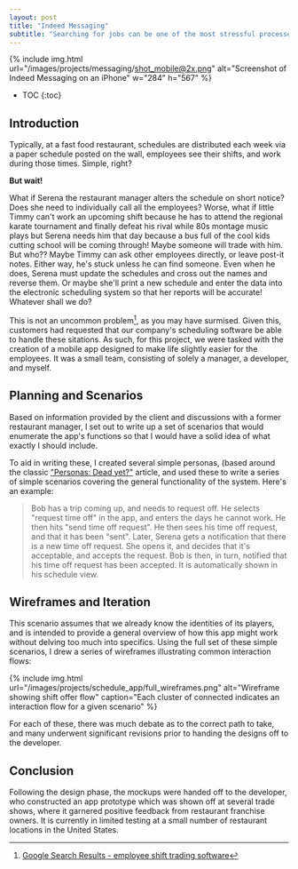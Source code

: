 ```yaml
---
layout: post
title: "Indeed Messaging"
subtitle: "Searching for jobs can be one of the most stressful processes. Can we make communication easier solely via a new user interface?"
---
```


{% include img.html
  url="/images/projects/messaging/shot_mobile@2x.png"
  alt="Screenshot of Indeed Messaging on an iPhone" w="284" h="567"
%}

* TOC
{:toc}

## Introduction

Typically, at a fast food restaurant, schedules are distributed each week via a paper schedule posted on the wall, employees see their shifts, and work during those times. Simple, right?

**But wait!**

What if Serena the restaurant manager alters the schedule on short notice? Does she need to individually call all the employees? Worse, what if little Timmy can't work an upcoming shift because he has to attend the regional karate tournament and finally defeat his rival while 80s montage music plays but Serena needs him that day because a bus full of the cool kids cutting school will be coming through! Maybe someone will trade with him. But who?? Maybe Timmy can ask other employees directly, or leave post-it notes. Either way, he's stuck unless he can find someone.  Even when he does, Serena must update the schedules and cross out the names and reverse them. Or maybe she'll print a new schedule and enter the data into the electronic scheduling system so that her reports will be accurate! Whatever shall we do?

This is not an uncommon problem[^gresultsshifttrade], as you may have surmised. Given this, customers had requested that our company's scheduling software be able to handle these sitations. As such, for this project, we were tasked with the creation of a mobile app designed to make life slightly easier for the employees. It was a small team, consisting of solely a manager, a developer, and myself.

## Planning and Scenarios

Based on information provided by the client and discussions with a former restaurant manager, I set out to write up a set of scenarios that would enumerate the app's functions so that I would have a solid idea of what exactly I should include.

To aid in writing these,  I created several simple personas, (based around the classic ["Personas: Dead yet?"](http://www.uxdesignedge.com/2011/06/personas-dead-yet/) article, and used these to write a series of simple scenarios covering the general functionality of the system. Here's an example:

> Bob has a trip coming up, and needs to request off. He selects "request time off" in the app, and enters the days he cannot work. He then hits "send time off request".  He then sees his time off request, and that it has been "sent".  Later, Serena gets a notification that there is a new time off request. She opens it, and decides that it's acceptable, and accepts the request. Bob is then, in turn, notified that his time off request has been accepted. It is automatically shown in his schedule view. 

## Wireframes and Iteration

This scenario assumes that we already know the identities of its players, and is intended to provide a general overview of how this app might work without delving too much into specifics. Using the full set of these simple scenarios, I drew a series of wireframes illustrating common interaction flows:

{% include img.html
  url="/images/projects/schedule_app/full_wireframes.png"
  alt="Wireframe showing shift offer flow"
  caption="Each cluster of connected indicates an interaction flow for a given scenario"
%}

For each of these, there was much debate as to the correct path to take, and many underwent significant revisions prior to handing the designs off to the developer.

## Conclusion

Following the design phase, the mockups were handed off to the developer, who constructed an app prototype which was shown off at several trade shows, where it garnered positive feedback from restaurant franchise owners. It is currently in limited testing at a small number of restaurant locations in the United States.


 [^gresultsshifttrade]: [Google Search Results - employee shift trading software](https://www.google.com/search?q=employee+shift+trading+software)
